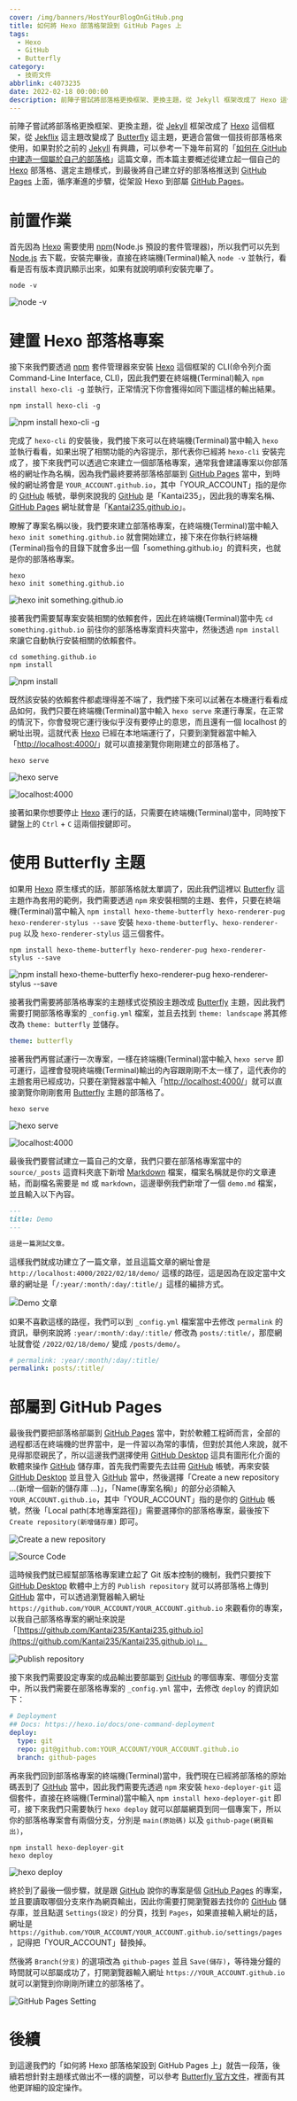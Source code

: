 ```yaml
---
cover: /img/banners/HostYourBlogOnGitHub.png
title: 如何將 Hexo 部落格架設到 GitHub Pages 上
tags:
  - Hexo
  - GitHub
  - Butterfly
category:
  - 技術文件
abbrlink: c4073235
date: 2022-02-18 00:00:00
description: 前陣子嘗試將部落格更換框架、更換主題，從 Jekyll 框架改成了 Hexo 這個框架，從 Jekflix 這主題改變成了 Butterfly 這主題，更適合當做一個技術部落格來使用 ...
---
```


前陣子嘗試將部落格更換框架、更換主題，從 [Jekyll](https://jekyllrb.com/) 框架改成了 [Hexo](https://hexo.io/) 這個框架，從 [Jekflix](https://github.com/thiagorossener/jekflix-template/) 這主題改變成了 [Butterfly](https://github.com/jerryc127/hexo-theme-butterfly/) 這主題，更適合當做一個技術部落格來使用，如果對於之前的 [Jekyll](https://jekyllrb.com/) 有興趣，可以參考一下幾年前寫的「[如何在 GitHub 中建造一個屬於自己的部落格](/posts/HowToCreateBlogOnGithub)」這篇文章，而本篇主要概述從建立起一個自己的 [Hexo](https://hexo.io/) 部落格、選定主題樣式，到最後將自己建立好的部落格推送到 [GitHub Pages](https://pages.github.com/) 上面，循序漸進的步驟，從架設 Hexo 到部屬 [GitHub Pages](https://pages.github.com/)。

# 前置作業

首先因為 [Hexo](https://hexo.io/) 需要使用 [npm](https://www.npmjs.com/)(Node.js 預設的套件管理器)，所以我們可以先到 [Node.js](https://nodejs.org/) 去下載，安裝完畢後，直接在終端機(Terminal)輸入 `node -v` 並執行，看看是否有版本資訊顯示出來，如果有就說明順利安裝完畢了。

```shell
node -v
```

![node -v](/img/posts/6bfUNUHXU2f9qI0l.png)

# 建置 Hexo 部落格專案

接下來我們要透過 [npm](https://www.npmjs.com/) 套件管理器來安裝 [Hexo](https://hexo.io/) 這個框架的 CLI(命令列介面 Command-Line Interface, CLI)，因此我們要在終端機(Terminal)輸入 `npm install hexo-cli -g` 並執行，正常情況下你會獲得如同下圖這樣的輸出結果。

```shell
npm install hexo-cli -g
```

![npm install hexo-cli -g](/img/posts/dGBsqT6eRGRd0Sju.png)

完成了 `hexo-cli` 的安裝後，我們接下來可以在終端機(Terminal)當中輸入 `hexo` 並執行看看，如果出現了相關功能的內容提示，那代表你已經將 `hexo-cli` 安裝完成了，接下來我們可以透過它來建立一個部落格專案，通常我會建議專案以你部落格的網址作為名稱，因為我們最終要將部落格部屬到 [GitHub Pages](https://pages.github.com/) 當中，到時候的網址將會是 `YOUR_ACCOUNT.github.io`，其中「YOUR_ACCOUNT」指的是你的 [GitHub](https://github.com/) 帳號，舉例來說我的 [GitHub](https://github.com/) 是「Kantai235」，因此我的專案名稱、[GitHub Pages](https://pages.github.com/) 網址就會是「[Kantai235.github.io](Kantai235.github.io)」。

瞭解了專案名稱以後，我們要來建立部落格專案，在終端機(Terminal)當中輸入 `hexo init something.github.io` 就會開始建立，接下來在你執行終端機(Terminal)指令的目錄下就會多出一個「something.github.io」的資料夾，也就是你的部落格專案。

```shell
hexo
hexo init something.github.io
```

![hexo init something.github.io](/img/posts/jbiGGrreThltiCiB.png)

接著我們需要幫專案安裝相關的依賴套件，因此在終端機(Terminal)當中先 `cd something.github.io` 前往你的部落格專案資料夾當中，然後透過 `npm install` 來讓它自動執行安裝相關的依賴套件。

```shell
cd something.github.io
npm install
```

![npm install](/img/posts/pdgKe3BAJzxoOHpC.png)

既然該安裝的依賴套件都處理得差不端了，我們接下來可以試著在本機運行看看成品如何，我們只要在終端機(Terminal)當中輸入 `hexo serve` 來運行專案，在正常的情況下，你會發現它運行後似乎沒有要停止的意思，而且還有一個 localhost 的網址出現，這就代表 [Hexo](https://hexo.io/) 已經在本地端運行了，只要到瀏覽器當中輸入「[http://localhost:4000/](http://localhost:4000/)」就可以直接瀏覽你剛剛建立的部落格了。

```shell
hexo serve
```

![hexo serve](/img/posts/8csA8TVzphIcS8QX.png)

![localhost:4000](/img/posts/idTZSK5Lgs9NNaQm.png)

接著如果你想要停止 [Hexo](https://hexo.io/) 運行的話，只需要在終端機(Terminal)當中，同時按下鍵盤上的 `Ctrl` + `C` 這兩個按鍵即可。

# 使用 Butterfly 主題

如果用 [Hexo](https://hexo.io/) 原生樣式的話，那部落格就太單調了，因此我們這裡以 [Butterfly](https://github.com/jerryc127/hexo-theme-butterfly/) 這主題作為套用的範例，我們需要透過 `npm` 來安裝相關的主題、套件，只要在終端機(Terminal)當中輸入 `npm install hexo-theme-butterfly hexo-renderer-pug hexo-renderer-stylus --save` 安裝 `hexo-theme-butterfly`、`hexo-renderer-pug` 以及 `hexo-renderer-stylus` 這三個套件。

```shell
npm install hexo-theme-butterfly hexo-renderer-pug hexo-renderer-stylus --save
```

![npm install hexo-theme-butterfly hexo-renderer-pug hexo-renderer-stylus --save](/img/posts/bLqyGTx6NvxLyEaT.png)

接著我們需要將部落格專案的主題樣式從預設主題改成 [Butterfly](https://github.com/jerryc127/hexo-theme-butterfly/) 主題，因此我們需要打開部落格專案的 `_config.yml` 檔案，並且去找到 `theme: landscape` 將其修改為 `theme: butterfly` 並儲存。

```yaml
theme: butterfly
```

接著我們再嘗試運行一次專案，一樣在終端機(Terminal)當中輸入 `hexo serve` 即可運行，這裡會發現終端機(Terminal)輸出的內容跟剛剛不太一樣了，這代表你的主題套用已經成功，只要在瀏覽器當中輸入「[http://localhost:4000/](http://localhost:4000/)」就可以直接瀏覽你剛剛套用 [Butterfly](https://github.com/jerryc127/hexo-theme-butterfly/) 主題的部落格了。

```shell
hexo serve
```

![hexo serve](/img/posts/xypuwyfukTCZgk2o.png)

![localhost:4000](/img/posts/Q7QnsdTFkHmG4Lbf.png)

最後我們要嘗試建立一篇自己的文章，我們只要在部落格專案當中的 `source/_posts` 這資料夾底下新增 [Markdown](https://markdown.tw/) 檔案，檔案名稱就是你的文章連結，而副檔名需要是 `md` 或 `markdown`，這邊舉例我們新增了一個 `demo.md` 檔案，並且輸入以下內容。

```markdown
---
title: Demo
---

這是一篇測試文章。
```

這樣我們就成功建立了一篇文章，並且這篇文章的網址會是 `http://localhost:4000/2022/02/18/demo/` 這樣的路徑，這是因為在設定當中文章的網址是「`/:year/:month/:day/:title/`」這樣的編排方式。

![Demo 文章](/img/posts/CoRaUNehbSzk6OtG.png)

如果不喜歡這樣的路徑，我們可以到 `_config.yml` 檔案當中去修改 `permalink` 的資訊，舉例來說將 `:year/:month/:day/:title/` 修改為 `posts/:title/`，那麼網址就會從 `/2022/02/18/demo/` 變成 `/posts/demo/`。

```yaml
# permalink: :year/:month/:day/:title/
permalink: posts/:title/
```

# 部屬到 GitHub Pages

最後我們要把部落格部屬到 [GitHub Pages](https://pages.github.com/) 當中，對於軟體工程師而言，全部的過程都活在終端機的世界當中，是一件習以為常的事情，但對於其他人來說，就不見得那麼親民了，所以這邊我們選擇使用 [GitHub Desktop](https://desktop.github.com/) 這具有圖形化介面的軟體來操作 [GitHub](https://github.com/) 儲存庫，首先我們需要先去註冊 [GitHub](https://github.com/) 帳號，再來安裝 [GitHub Desktop](https://desktop.github.com/) 並且登入 [GitHub](https://github.com/) 當中，然後選擇「Create a new repository ...(新增一個新的儲存庫 ...)」，「Name(專案名稱)」的部分必須輸入 `YOUR_ACCOUNT.github.io`，其中「YOUR_ACCOUNT」指的是你的 [GitHub](https://github.com/) 帳號，然後「Local path(本地專案路徑)」需要選擇你的部落格專案，最後按下 `Create repository(新增儲存庫)` 即可。

![Create a new repository](/img/posts/5zaapXqHL7clnhK5.png)

![Source Code](/img/posts/CF0PvwZelGpF6tIf.png)

這時候我們就已經幫部落格專案建立起了 Git 版本控制的機制，我們只要按下 [GitHub Desktop](https://desktop.github.com/) 軟體中上方的 `Publish repository` 就可以將部落格上傳到 [GitHub](https://github.com/) 當中，可以透過瀏覽器輸入網址 `https://github.com/YOUR_ACCOUNT/YOUR_ACCOUNT.github.io` 來觀看你的專案，以我自己部落格專案的網址來說是「[https://github.com/Kantai235/Kantai235.github.io](https://github.com/Kantai235/Kantai235.github.io)」。

![Publish repository](/img/posts/GL7V3BWOxIw5TgIH.png)

接下來我們需要設定專案的成品輸出要部屬到 [GitHub](https://github.com/) 的哪個專案、哪個分支當中，所以我們需要在部落格專案的 `_config.yml` 當中，去修改 `deploy` 的資訊如下：

```yaml
# Deployment
## Docs: https://hexo.io/docs/one-command-deployment
deploy:
  type: git
  repo: git@github.com:YOUR_ACCOUNT/YOUR_ACCOUNT.github.io
  branch: github-pages
```

再來我們回到部落格專案的終端機(Terminal)當中，我們現在已經將部落格的原始碼丟到了 [GitHub](https://github.com/) 當中，因此我們需要先透過 `npm` 來安裝 `hexo-deployer-git` 這個套件，直接在終端機(Terminal)當中輸入 `npm install hexo-deployer-git` 即可，接下來我們只需要執行 `hexo deploy` 就可以部屬網頁到同一個專案下，所以你的部落格專案會有兩個分支，分別是 `main(原始碼)` 以及 `github-page(網頁輸出)`，

```shell
npm install hexo-deployer-git
hexo deploy
```

![hexo deploy](/img/posts/nSDMfDCKU7VoPrAZ.png)

終於到了最後一個步驟，就是跟 [GitHub](https://github.com/) 說你的專案是個 [GitHub Pages](https://pages.github.com/) 的專案，並且要讀取哪個分支來作為網頁輸出，因此你需要打開瀏覽器去找你的 [GitHub](https://github.com/) 儲存庫，並且點選 `Settings(設定)` 的分頁，找到 `Pages`，如果直接輸入網址的話，網址是 `https://github.com/YOUR_ACCOUNT/YOUR_ACCOUNT.github.io/settings/pages`，記得把「YOUR_ACCOUNT」替換掉。

然後將 `Branch(分支)` 的選項改為 `github-pages` 並且 `Save(儲存)`，等待幾分鐘的時間就可以部屬成功了，打開瀏覽器輸入網址 `https://YOUR_ACCOUNT.github.io` 就可以瀏覽到你剛剛所建立的部落格了。

![GitHub Pages Setting](/img/posts/xyIn3ZEaKTet1J6B.png)

# 後續

到這邊我們的「如何將 Hexo 部落格架設到 GitHub Pages 上」就告一段落，後續若想針對主題樣式做出不一樣的調整，可以參考 [Butterfly 官方文件](https://butterfly.js.org/)，裡面有其他更詳細的設定操作。
